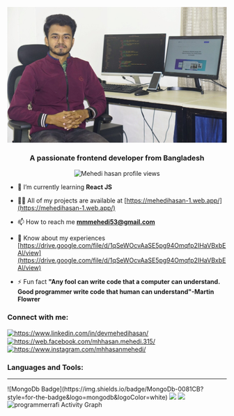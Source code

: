 ![My Image](./overview.jpg)

<h3 align="center">A passionate frontend developer from Bangladesh</h3>
<p align="center">
<img src="https://komarev.com/ghpvc/?username=mhhasanmehedi&label=Profile%20views&color=0e75b6&style=flat" alt="Mehedi hasan profile views" />
</p>

- 🌱 I’m currently learning **React JS**

- 👨‍💻 All of my projects are available at [https://mehedihasan-1.web.app/](https://mehedihasan-1.web.app/)

- 📫 How to reach me **mmmehedi53@gmail.com**

- 📄 Know about my experiences [https://drive.google.com/file/d/1qSeWOcvAaSE5pg94Omqfp2IHaVBxbEAl/view](https://drive.google.com/file/d/1qSeWOcvAaSE5pg94Omqfp2IHaVBxbEAl/view)

- ⚡ Fun fact **"Any fool can write code that a computer can understand. Good programmer write code that human can understand"-Martin Flowrer**

<h3 align="left">Connect with me:</h3>
<p align="left">
<a href="https://www.linkedin.com/in/devmehedihasan/" target="blank"><img align="center" src="https://raw.githubusercontent.com/rahuldkjain/github-profile-readme-generator/master/src/images/icons/Social/linked-in-alt.svg" alt="https://www.linkedin.com/in/devmehedihasan/" height="30" width="40" /></a>
<a href="https://web.facebook.com/mhhasan.mehedi.315/" target="blank"><img align="center" src="https://raw.githubusercontent.com/rahuldkjain/github-profile-readme-generator/master/src/images/icons/Social/facebook.svg" alt="https://web.facebook.com/mhhasan.mehedi.315/" height="30" width="40" /></a>
<a href="https://www.instagram.com/mhhasanmehedi/" target="blank"><img align="center" src="https://raw.githubusercontent.com/rahuldkjain/github-profile-readme-generator/master/src/images/icons/Social/instagram.svg" alt="https://www.instagram.com/mhhasanmehedi/" height="30" width="40" /></a>
</p>

<h3 align="left">Languages and Tools:</h3>
<hr/>
<!-- [![MongoDb Badge](https://img.shields.io/badge/MongoDb-0081CB?style=for-the-badge&logo=mongodb&logoColor=white)](https://github.com/mhhasanmehedi) -->
![MongoDb Badge](https://img.shields.io/badge/MongoDb-0081CB?style=for-the-badge&logo=mongodb&logoColor=white)
<!-- [![Express Badge](https://img.shields.io/badge/EXPRESS-330F63?style=for-the-badge&logo=express&logoColor=white)](https://github.com/mhhasanmehedi)
[![HTML Badge](https://img.shields.io/badge/HTML5-E34F26?style=for-the-badge&logo=html5&logoColor=white)](https://github.com/mhhasanmehedi)
[![CSS Badge](https://img.shields.io/badge/CSS3-1572B6?style=for-the-badge&logo=css3&logoColor=white)](https://github.com/mhhasanmehedi)
[![SASS Badge](https://img.shields.io/badge/Sass-CC6699?style=for-the-badge&logo=sass&logoColor=white)](https://github.com/mhhasanmehedi)
[![Javascript Badge](https://img.shields.io/badge/JavaScript-F7DF1E?style=for-the-badge&logo=javascript&logoColor=black)](https://github.com/mhhasanmehedi)
[![Typescript Badge](https://img.shields.io/badge/typeScript-0078D6?style=for-the-badge&logo=typeScript&logoColor=white)](https://github.com/mhhasanmehedi)
[![React Badge](https://img.shields.io/badge/React-20232A?style=for-the-badge&logo=react&logoColor=61DAFB)](https://github.com/mhhasanmehedi)
[![Next Badge](https://img.shields.io/badge/NextJS-000?style=for-the-badge&logo=nextjs&logoColor=61DAFB)](https://github.com/mhhasanmehedi)
[![Tailwind Badge](https://img.shields.io/badge/Tailwind_CSS-38B2AC?style=for-the-badge&logo=tailwind-css&logoColor=white)](https://github.com/mhhasanmehedi)
[![Node Badge](https://img.shields.io/badge/Node.js-43853D?style=for-the-badge&logo=node.js&logoColor=white)](https://github.com/mhhasanmehedi)
[![Bootstrap Badge](https://img.shields.io/badge/Bootstrap-563D7C?style=for-the-badge&logo=bootstrap&logoColor=white)](https://github.com/mhhasanmehedi)
[![Styled Badge](https://img.shields.io/badge/styled--components-DB7093?style=for-the-badge&logo=styled-components&logoColor=white)](https://github.com/mhhasanmehedi)
[![Material UI Badge](https://img.shields.io/badge/Material--UI-0081CB?style=for-the-badge&logo=material-ui&logoColor=white)](https://github.com/mhhasanmehedi)
[![React Router Badge](https://img.shields.io/badge/React_Router-CA4245?style=for-the-badge&logo=react-router&logoColor=white)](https://github.com/mhhasanmehedi)
[![Netlify Badge](https://img.shields.io/badge/Netlify-00C7B7?style=for-the-badge&logo=netlify&logoColor=white)](https://github.com/mhhasanmehedi)
[![Markdown Badge](https://img.shields.io/badge/Markdown-000000?style=for-the-badge&logo=markdown&logoColor=white)](https://github.com/mhhasanmehedi)
[![Python Badge](https://img.shields.io/badge/Python-14354C?style=for-the-badge&logo=python&logoColor=white)](https://github.com/mhhasanmehedi)
[![Windows Badge](https://img.shields.io/badge/Windows-0078D6?style=for-the-badge&logo=windows&logoColor=white)](https://github.com/mhhasanmehedi)
[![Ubuntu Badge](https://img.shields.io/badge/Ubuntu-E95420?style=for-the-badge&logo=ubuntu&logoColor=white)](https://github.com/mhhasanmehedi)
[![Bitbucket Badge](https://img.shields.io/badge/Bitbucket-330F63?style=for-the-badge&logo=bitbucket&logoColor=white)](https://github.com/mhhasanmehedi)
[![Git Badge](https://img.shields.io/badge/git-f34f29?style=for-the-badge&logo=git&logoColor=white)](https://github.com/mhhasanmehedi)
[![Npm Badge](https://img.shields.io/badge/npm-d7141a?style=for-the-badge&logo=npm&logoColor=white)](https://github.com/mhhasanmehedi)
[![Yarn Badge](https://img.shields.io/badge/yarn-0078D6?style=for-the-badge&logo=yarn&logoColor=white)](https://github.com/mhhasanmehedi)
[![Vercel Badge](https://img.shields.io/badge/vercel-000?style=for-the-badge&logo=vercel&logoColor=white)](https://github.com/mhhasanmehedi)
[![Google Chrome Badge](https://img.shields.io/badge/google_chrome-556532?style=for-the-badge&logo=googlechrome&logoColor=white)](https://github.com/mhhasanmehedi)
[![Notion Badge](https://img.shields.io/badge/notion-000?style=for-the-badge&logo=notion&logoColor=white)](https://github.com/mhhasanmehedi)
[![Vs Code Badge](https://img.shields.io/badge/Visual_Studio_Code-0078D6?style=for-the-badge&logo=visualstudiocode&logoColor=white)](https://github.com/mhhasanmehedi) -->


<img src="https://github-readme-stats.vercel.app/api?username=mhhasanmehedi&&show_icons=true&title_color=ffffff&icon_color=bb2acf&text_color=daf7dc&bg_color=151515">

<img src="https://github-readme-stats.vercel.app/api/top-langs/?username=mhhasanmehedi&card_width=500&&show_icons=true&title_color=ffffff&icon_color=bb2acf&text_color=daf7dc&bg_color=151515">

<br/>

<img alt="programmerrafi Activity Graph" src="https://activity-graph.herokuapp.com/graph?username=mhhasanmehedi&bg_color=0D1117&color=5BCDEC&line=5BCDEC&point=FFFFFF&hide_border=true" />
